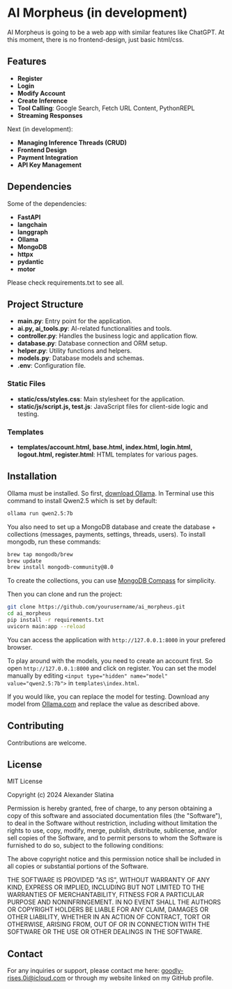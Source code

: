 # AI Morpheus (in development)

AI Morpheus is going to be a web app with similar features like ChatGPT. At this moment, there is no frontend-design, just basic html/css.

## Features
- **Register**
- **Login**
- **Modify Account**
- **Create Inference**
- **Tool Calling**: Google Search, Fetch URL Content, PythonREPL
- **Streaming Responses**

Next (in development):
- **Managing Inference Threads (CRUD)**
- **Frontend Design**
- **Payment Integration**
- **API Key Management**

## Dependencies

Some of the dependencies:
- **FastAPI**
- **langchain**
- **langgraph**
- **Ollama**
- **MongoDB**
- **httpx**
- **pydantic**
- **motor**

Please check requirements.txt to see all.

## Project Structure

- **main.py**: Entry point for the application.
- **ai.py, ai_tools.py**: AI-related functionalities and tools.
- **controller.py**: Handles the business logic and application flow.
- **database.py**: Database connection and ORM setup.
- **helper.py**: Utility functions and helpers.
- **models.py**: Database models and schemas.
- **.env**: Configuration file.

### Static Files

- **static/css/styles.css**: Main stylesheet for the application.
- **static/js/script.js, test.js**: JavaScript files for client-side logic and testing.

### Templates

- **templates/account.html, base.html, index.html, login.html, logout.html, register.html**: HTML templates for various pages.

## Installation

Ollama must be installed. So first, [download Ollama](https://ollama.com/download). 
In Terminal use this command to install Qwen2.5 which is set by default:

```bash
ollama run qwen2.5:7b
```

You also need to set up a MongoDB database and create the database + collections (messages, payments, settings, threads, users).
To install mongodb, run these commands:

   ```bash
   brew tap mongodb/brew
   brew update
   brew install mongodb-community@8.0
   ```

To create the collections, you can use [MongoDB Compass](https://www.mongodb.com/try/download/compass) for simplicity.

Then you can clone and run the project:

   ```bash
   git clone https://github.com/yourusername/ai_morpheus.git
   cd ai_morpheus
   pip install -r requirements.txt
   uvicorn main:app --reload
   ```

You can access the application with `http://127.0.0.1:8000` in your prefered browser.

To play around with the models, you need to create an account first. So open `http://127.0.0.1:8000` and click on register.
You can set the model manually by editing `<input type="hidden" name="model" value="qwen2.5:7b">` in `templates\index.html`. 

If you would like, you can replace the model for testing. Download any model from [Ollama.com](https://ollama.com) and replace the value as described above.

## Contributing

Contributions are welcome. 

## License

MIT License

Copyright (c) 2024 Alexander Slatina

Permission is hereby granted, free of charge, to any person obtaining a copy
of this software and associated documentation files (the "Software"), to deal
in the Software without restriction, including without limitation the rights
to use, copy, modify, merge, publish, distribute, sublicense, and/or sell
copies of the Software, and to permit persons to whom the Software is
furnished to do so, subject to the following conditions:

The above copyright notice and this permission notice shall be included in all
copies or substantial portions of the Software.

THE SOFTWARE IS PROVIDED "AS IS", WITHOUT WARRANTY OF ANY KIND, EXPRESS OR
IMPLIED, INCLUDING BUT NOT LIMITED TO THE WARRANTIES OF MERCHANTABILITY,
FITNESS FOR A PARTICULAR PURPOSE AND NONINFRINGEMENT. IN NO EVENT SHALL THE
AUTHORS OR COPYRIGHT HOLDERS BE LIABLE FOR ANY CLAIM, DAMAGES OR OTHER
LIABILITY, WHETHER IN AN ACTION OF CONTRACT, TORT OR OTHERWISE, ARISING FROM,
OUT OF OR IN CONNECTION WITH THE SOFTWARE OR THE USE OR OTHER DEALINGS IN THE
SOFTWARE.

## Contact 

For any inquiries or support, please contact me here: goodly-rises.0i@icloud.com or through my website linked on my GitHub profile.